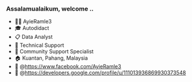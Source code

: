 ### Assalamualaikum, welcome ..


- 👩‍💻 AyieRamle3
- 🎓 Autodidact
- 📋 Data Analyst
- 💼 Technical Support
- 🏢 Community Support Specialist
- 🏠 Kuantan, Pahang, Malaysia
- 💬 @https://www.facebook.com/AyieRamle3
- 🔗 @https://developers.google.com/profile/u/111013936869930373548

<!--
**AyieRamle3/AR3-Project** is a ✨ _special_ ✨ repository because its `README.md` (this file) appears on your GitHub profile.
-->
